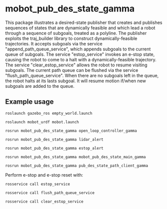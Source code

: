 # mobot_pub_des_state_gamma
This package illustrates a desired-state publisher that creates and publishes
sequences of states that are dynamically feasible and which lead a robot through
a sequence of subgoals, treated as a polyline.  The publisher exploits the
traj_builder library to construct dynamically-feasible trajectories.  It accepts
subgoals via the service "append_path_queue_service", which appends subgoals to
the current queue of subgoals.  The service "estop_service" invokes an e-stop
state, causing the robot to come to a halt with a dynamically-feasible trajectory.
The service "clear_estop_service" allows the robot to resume visiting subgoals.
The current path queue can be flushed via the service "flush_path_queue_service".
When there are no subgoals left in the queue, the robot halts at its lasts subgoal.
It will resume motion if/when new subgoals are added to the queue.

## Example usage
`roslaunch gazebo_ros empty_world.launch`

`roslaunch mobot_urdf mobot.launch`

`rosrun mobot_pub_des_state_gamma open_loop_controller_gamma`

`rosrun mobot_pub_des_state_gamma lidar_alert`

`rosrun mobot_pub_des_state_gamma estop_alert`

`rosrun mobot_pub_des_state_gamma mobot_pub_des_state_main_gamma`

`rosrun mobot_pub_des_state_gamma pub_des_state_path_client_gamma`


Perform e-stop and e-stop reset with:

`rosservice call estop_service`

`rosservice call flush_path_queue_service`

`rosservice call clear_estop_service`